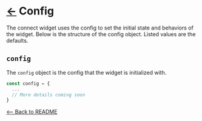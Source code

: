 # [←](../README.md#props) Config

The connect widget uses the config to set the initial state and behaviors of the widget. Below is the structure of the config object. Listed values are the defaults.

## `config`

The `config` object is the config that the widget is initialized with.

```jsx
const config = {
  ...
  // More details coming soon
}
```

[<-- Back to README](../README.md#props)
